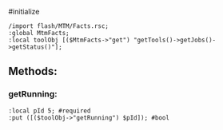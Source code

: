 #initialize

```
/import flash/MTM/Facts.rsc;
:global MtmFacts;
:local toolObj [($MtmFacts->"get") "getTools()->getJobs()->getStatus()"];
```

## Methods:

### getRunning:

```
:local pId 5; #required
:put ([($toolObj->"getRunning") $pId]); #bool
```